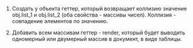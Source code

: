 1. Создать у объекта геттер, который возвращает коллизию значение obj.list_1 и obj.list_2 (оба свойства - массивы чисел). Коллизия - совпадение элементов по значению.

2. Добавить всем массивам геттер - render, который будет выводить одномерный или двумерный массив в документ, в виде таблицы.